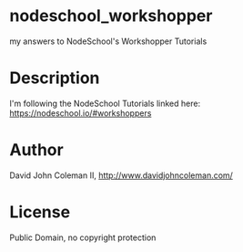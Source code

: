 # nodeschool_workshopper

my answers to NodeSchool's Workshopper Tutorials

# Description

I'm following the NodeSchool Tutorials linked here: https://nodeschool.io/#workshoppers

# Author

David John Coleman II, http://www.davidjohncoleman.com/

# License

Public Domain, no copyright protection

